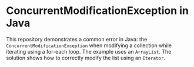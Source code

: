 # ConcurrentModificationException in Java

This repository demonstrates a common error in Java: the `ConcurrentModificationException` when modifying a collection while iterating using a for-each loop.  The example uses an `ArrayList`.  The solution shows how to correctly modify the list using an `Iterator`.